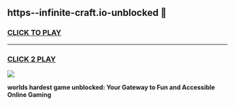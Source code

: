 
## https--infinite-craft.io-unblocked 👋
<h3>
<a href="https://premium.freeplayer.one?title=https--infinite-craft.io-unblocked&ref=14F">CLICK TO PLAY</a></h3>
<hr>

<h3>
<a href="https://premium.freeplayer.one?title=https--infinite-craft.io-unblocked&ref=14F">CLICK 2 PLAY</a>
  
</h3>

<a href="https://premium.freeplayer.one?title=https--infinite-craft.io-unblocked&ref=12F/"><img src="https://clearcache.store/games.png"></a>


**worlds hardest game unblocked: Your Gateway to Fun and Accessible Online Gaming**
